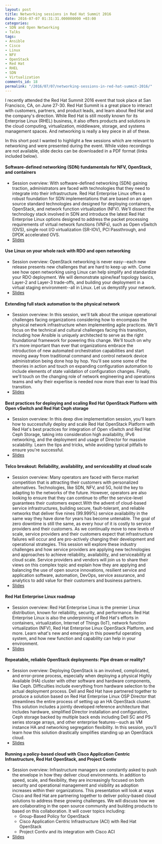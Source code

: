 ```yaml
---
layout: post
title: Networking sessions in Red Hat Summit 2016
date: 2016-07-07 01:31:31.000000000 +03:00
categories:
- SDN and Open Networking
- Talks
tags:
- Ansible
- Cisco
- Linux
- NFV
- OpenStack
- Red Hat
- RHEL
- SDN
- Virtualization
comments_id: 18
permalink: "/2016/07/07/networking-sessions-in-red-hat-summit-2016/"
---
```

I recently attended the Red Hat Summit 2016 event that took place at San Francisco, CA, on June 27-30. Red Hat Summit is a great place to interact with customers, partners, and product leads, and learn about Red Hat and the company's direction. While Red Hat is still mostly known for its Enterprise Linux (RHEL) business, it also offers products and solutions in the cloud computing, virtualization, middleware, storage, and systems management spaces. And networking is really a key piece in all of these.

In this short post I wanted to highlight a few sessions which are relevant to networking and were presented during the event. While video recordings are not available, slide decks can be downloaded in a PDF format (links included below).

#### Software-defined networking (SDN) fundamentals for NFV, OpenStack, and containers
- Session overview: With software-defined networking (SDN) gaining traction, administrators are faced with technologies that they need to integrate into their infrastructure. Red Hat Enterprise Linux offers a robust foundation for SDN implementations that are based on an open source standard technologies and designed for deploying containers, OpenStack, and network function virtualization (NFV). We'll dissect the technology stack involved in SDN and introduce the latest Red Hat Enterprise Linux options designed to address the packet processing requirements of virtual network functions (VNFs), such as Open vSwitch (OVS), single root I/O virtualization (SR-IOV), PCI Passthrough, and DPDK accelerated OVS.
- [Slides](https://rh2016.smarteventscloud.com/connect/fileDownload/session/6E629B9CBED8910321AEDD4BA6F18430/SS43514_Yechiel-SS43514_%20SDN%20fundamentals%20for%20NFV,%20OpenStack,%20and%20containers%20[Red%20Hat%20Summit%202016].pdf)


#### Use Linux on your whole rack with RDO and open networking
- Session overview: OpenStack networking is never easy--each new release presents new challenges that are hard to keep up with. Come see how open networking using Linux can help simplify and standardize your RDO deployment. We will demonstrate spine/leaf topology basics, Layer-2 and Layer-3 trade-offs, and building your deployment in a virtual staging environment--all in Linux. Let us demystify your network.
- [Slides](https://rh2016.smarteventscloud.com/connect/fileDownload/session/40012FDDA9D26F0B47B9D109F63126E3/ssuehle-summit2016.pdf)


#### Extending full stack automation to the physical network
- Session overview: In this session, we'll talk about the unique operational challenges facing organizations considering how to encompass the physical network infrastructure when implementing agile practices. We'll focus on the technical and cultural challenges facing this transition, including how Ansible is uniquely architected to serve as the right foundational framework for powering this change. We'll touch on why it's more important than ever that organizations embrace the introduction of new automated orchestration capabilities and start moving away from traditional command and control network device administration being done hop by hop. You'll see some some of the theories in action and touch on expanding configuration automation to include elements of state validation of configuration changes. Finally, we'll touch on the changing role of network engineering and operations teams and why their expertise is needed now more than ever to lead this transition.
- [Slides](https://rh2016.smarteventscloud.com/connect/fileDownload/session/B87EDE562B1002BDCC3504AD38E52492/SS44902_Sprygada.pdf)


#### Best practices for deploying and scaling Red Hat OpenStack Platform with Open vSwitch and Red Hat Ceph storage
- Session overview: In this deep dive implementation session, you'll learn how to successfully deploy and scale Red Hat OpenStack Platform with Red Hat's best practices for integration of Open vSwitch and Red Hat Ceph Storage, taking into consideration high availability, IPv6 networking, and the deployment and usage of Director for massive scalability. Learn the tips and tricks, while avoiding typical pitfalls to ensure you're successful.
- [Slides](https://rh2016.smarteventscloud.com/connect/fileDownload/session/43C5FAA82519FFD06406EF3AFFED1A0D/SS57012_LIBERMAN.pdf)


#### Telco breakout: Reliability, availability, and serviceability at cloud scale
- Session overview: Many operators are faced with fierce market competition that is attracting their customers with personalized alternatives. Technologies, like SDN, NFV, and 5G, hold the key to adapting to the networks of the future. However, operators are also looking to ensure that they can continue to offer the service-level guarantees their customers expect.With the advent of cloud-based service infrastructures, building secure, fault-tolerant, and reliable networks that deliver five nines (99.999%) service availability in the same way they have done for years has become untenable. The goal of zero downtime is still the same, as every hour of it is costly to service providers and their customers. As&nbsp;we continually move to new levels of scale, service providers and their customers expect that infrastructure failures will occur and are pro-actively changing their development and operational strategies.&nbsp;This session will explore these industry challenges and how service providers are applying new technologies and approaches to achieve reliability, availability, and serviceability at cloud scale. Service providers and vendors will join us to share their views on this complex topic and explain how they are applying and balancing the use of open source innovations, resilient service and application software, automation, DevOps, service assurance, and analytics to add value for their customers and business partners.
- [Slides](https://rh2016.smarteventscloud.com/connect/fileDownload/session/2AF8C6CFA02B152E17ACE8140E6DC76C/SS78122_Hood_Final.pdf)


#### Red Hat Enterprise Linux roadmap
- Session overview: Red Hat Enterprise Linux is the premier Linux distribution, known for reliability, security, and performance. Red Hat Enterprise Linux is also the underpinning of Red Hat's efforts in containers, virtualization, Internet of Things (IoT), network function virtualization (NFV), Red Hat Enterprise Linux OpenStack Platform, and more. Learn what's new and emerging in this powerful operating system, and how new function and capability can help in your environment.
- [Slides](https://rh2016.smarteventscloud.com/connect/fileDownload/session/160B6BEE493A4A3A2E5EE28886D8BB50/SS44838_Dumas-RHEL%20Roadmap%20Summit%202016%20Final%20-%20DD+RP.pdf)


#### Repeatable, reliable OpenStack deployments: Pipe dream or reality?
- Session overview: Deploying OpenStack is an involved, complicated, and error-prone process, especially when deploying a physical Highly Available (HA) cluster with other software and hardware components, like Ceph. Difficulties include everything from hardware selection to the actual deployment process. Dell and Red Hat have partnered together to produce a solution based on Red Hat Enterprise Linux OSP Director that streamlines the entire process of setting up an HA OpenStack cluster. This solution includes a jointly developed reference architecture that includes hardware, simplified Director installation and configuration, Ceph storage backed by multiple back ends including Dell SC and PS series storage arrays, and other enterprise features--such as VM instance HA and networking segregation flexibility. In this session, you'll learn how this solution drastically simplifies standing up an OpenStack cloud.
- [Slides](https://rh2016.smarteventscloud.com/connect/fileDownload/session/5BB278D48654776A02E3ACA13E22BDD5/SS88851_Perryman-Repeatable_Deploymnets_RH_Summit_2016_Presntation.pdf)


#### Running a policy-based cloud with Cisco Application Centric Infrastructure, Red Hat OpenStack, and Project Contiv
  - Session overview: Infrastructure managers are constantly asked to push the envelope in how they deliver cloud environments. In addition to speed, scale, and flexibility, they are increasingly focused on both security and operational management and visibility as adoption increases within their organizations. This presentation will look at ways Cisco and Red Hat are partnering together to deliver policy-based cloud solutions to address these growing challenges. We will discuss how we are collaborating in the open source community and building products to based on this collaboration. It will cover topics including:
    - Group-Based Policy for OpenStack
    - Cisco Application Centric Infrastructure (ACI) with Red Hat OpenStack
    - Project Contiv and its integration with Cisco ACI
  - [Slides](https://rh2016.smarteventscloud.com/connect/fileDownload/session/C16D53F54224866E254E6A2CA8218464/SS88841_Cohen-SS88841%20-%20Running%20a%20policy-based%20cloud%20with%20Cisco%20Application%20Centric%20Infrastructure,%20Red%20Hat%20OpenStack,%20and%20Project%20Contiv.pdf)
